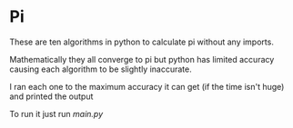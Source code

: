 # Pi

These are ten algorithms in python to calculate pi without any imports.

Mathematically they all converge to pi but python has limited accuracy causing each algorithm to be slightly inaccurate.

I ran each one to the maximum accuracy it can get (if the time isn't huge) and printed the output

To run it just run _main.py_
